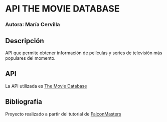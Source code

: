 # API THE MOVIE DATABASE

### Autora: María Cervilla

## Descripción

API que permite obtener información de películas y series de televisión más populares del momento.

## API

La API utilizada es [The Movie Database](https://www.themoviedb.org/)


## Bibliografía

Proyecto realizado a partir del tutorial de [FalconMasters](https://www.youtube.com/watch?v=PNr8-JDMinU&t=994s)